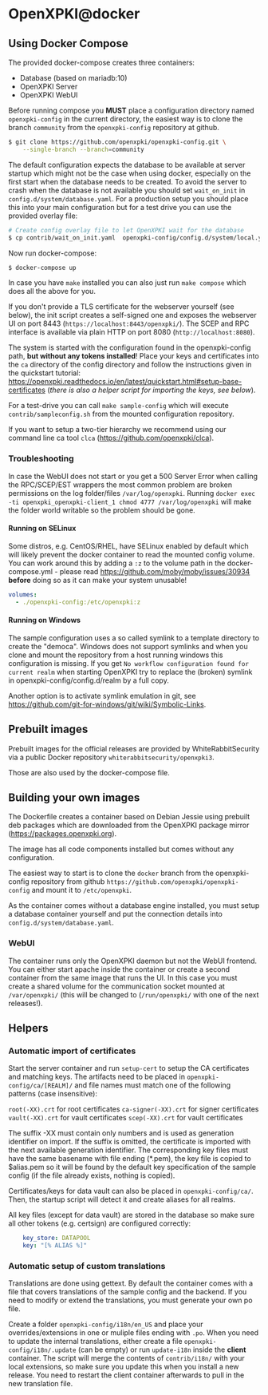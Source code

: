 # OpenXPKI@docker

## Using Docker Compose

The provided docker-compose creates three containers:

- Database (based on mariadb:10)
- OpenXPKI Server
- OpenXPKI WebUI

Before running compose you **MUST** place a configuration directory named `openxpki-config` in the current directory, the easiest way is to clone the branch `community` from the `openxpki-config` repository at github.

```bash
$ git clone https://github.com/openxpki/openxpki-config.git \
	--single-branch --branch=community
```

The default configuration expects the database to be available at server startup which might not be the case when using docker, especially on the first start when the database needs to be created. To avoid the server to crash when the database is not available you should set `wait_on_init` in `config.d/system/database.yaml`. For a production setup you should place this into your main configuration but for a test drive you can use the provided overlay file:

```bash
# Create config overlay file to let OpenXPKI wait for the database
$ cp contrib/wait_on_init.yaml  openxpki-config/config.d/system/local.yaml
```

Now run docker-compose:

```bash
$ docker-compose up
```

In case you have `make` installed you can also just run `make compose` which does all the above for you.

If you don't provide a TLS certificate for the webserver yourself (see below), the init script creates a self-signed one and exposes the webserver UI on port 8443 (`https://localhost:8443/openxpki/`). The SCEP and RPC interface is available via plain HTTP on port 8080 (`http://localhost:8080`). 

The system is started with the configuration found in the openxpki-config path, **but without any tokens installed**! Place your keys and certificates into the `ca` directory of the config directory and follow the instructions given in the quickstart tutorial: https://openxpki.readthedocs.io/en/latest/quickstart.html#setup-base-certificates (*there is also a helper script for importing the keys, see below*).

For a test-drive you can call `make sample-config` which will execute `contrib/sampleconfig.sh` from the mounted configuration repository.

If you want to setup a two-tier hierarchy we recommend using our command line ca tool `clca` (https://github.com/openxpki/clca).

### Troubleshooting

In case the WebUI does not start or you get a 500 Server Error when calling the RPC/SCEP/EST wrappers the most common problem are broken permissions on the log folder/files `/var/log/openxpki`. Running `docker exec -ti openxpki_openxpki-client_1 chmod 4777 /var/log/openxpki` will make the folder world writable so the problem should be gone.

#### Running on SELinux

Some distros, e.g. CentOS/RHEL, have SELinux enabled by default which will likely prevent the docker container to read the mounted config volume. You can work around this by adding a `:z` to the volume path in the docker-compose.yml - please read https://github.com/moby/moby/issues/30934 **before** doing so as it can make your system unusable!

```yaml
volumes:
  - ./openxpki-config:/etc/openxpki:z
```
#### Running on Windows

The sample configuration uses a so called symlink to a template directory to create the "democa". Windows does not support symlinks and when you clone 
and mount the repository from a host running windows this configuration is missing. If you get `No workflow configuration found for current realm` 
when starting OpenXPKI try to replace the (broken) symlink in openxpki-config/config.d/realm by a full copy.

Another option is to activate symlink emulation in git, see https://github.com/git-for-windows/git/wiki/Symbolic-Links.

## Prebuilt images

Prebuilt images for the official releases are provided by WhiteRabbitSecurity via a public Docker repository `whiterabbitsecurity/openxpki3`. 

Those are also used by the docker-compose file.

## Building your own images

The Dockerfile creates a container based on Debian Jessie using prebuilt deb packages which are downloaded from the OpenXPKI package mirror (https://packages.openxpki.org).

The image has all code components installed but comes without any configuration.

The easiest way to start is to clone the `docker` branch from the openxpki-config repository from github `https://github.com/openxpki/openxpki-config` and mount it to `/etc/openxpki`.

As the container comes without a database engine installed, you must setup a database container yourself and put the connection details into `config.d/system/database.yaml`.

### WebUI

The container runs only the OpenXPKI daemon but not the WebUI frontend. You can either start apache inside the container or create a second container from the same image that runs the UI. In this case you must create a shared volume for the communication socket mounted at `/var/openxpki/` (this will be changed to (`/run/openxpki/` with one of the next releases!).

## Helpers

### Automatic import of certificates

Start the server container and run `setup-cert` to setup the CA certificates and matching keys. The artifacts need to be placed in `openxpki-config/ca/[REALM]/` and file names must match one of the following patterns (case insensitive):

`root(-XX).crt` for root certificates
`ca-signer(-XX).crt` for signer certificates
`vault(-XX).crt` for vault certificates
`scep(-XX).crt` for vault certificates

The suffix -XX must contain only numbers and is used as generation identifier on import. If the suffix is omitted, the certificate is imported with the next available generation identifier. The corresponding key files must have the same basename with file ending (*.pem), the key file is copied to $alias.pem so it will be found by the default key specification of the sample config (if the file already exists, nothing is copied).

Certificates/keys for data vault can also be placed in `openxpki-config/ca/`. Then, the startup script will detect it and create aliases for all realms.

All key files (except for data vault) are stored in the database so make sure all other tokens (e.g. certsign) are configured correctly:
```yaml
    key_store: DATAPOOL
    key: "[% ALIAS %]"
```

### Automatic setup of custom translations

Translations are done using gettext. By default the container comes with a file that covers translations of the sample config and the backend. If you need to modify or extend the translations, you must generate your own po file.

Create a folder `openxpki-config/i18n/en_US` and place your overrides/extensions in one or muliple files ending with `.po`. When you need to update the internal translations, either create a file `openxpki-config/i18n/.update` (can be empty) or run `update-i18n` inside the **client** container. The script will merge the contents of `contrib/i18n/` with your local extensions, so make sure you update this when you install a new release. You need to restart the client container afterwards to pull in the new translation file.

